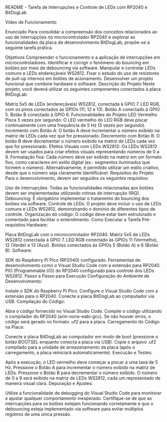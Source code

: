 README - Tarefa de Interrupções e Controle de LEDs com RP2040 e BitDogLab

Vídeo de Funcionamento


Enunciado
Para consolidar a compreensão dos conceitos relacionados ao uso de interrupções no microcontrolador RP2040 e explorar as funcionalidades da placa de desenvolvimento BitDogLab, propõe-se a seguinte tarefa prática.

Objetivos
Compreender o funcionamento e a aplicação de interrupções em microcontroladores.
Identificar e corrigir o fenômeno do bouncing em botões por meio de debouncing via software.
Manipular e controlar LEDs comuns e LEDs endereçáveis WS2812.
Fixar o estudo do uso de resistores de pull-up internos em botões de acionamento.
Desenvolver um projeto funcional que combine hardware e software.
Descrição do Projeto
Neste projeto, você deverá utilizar os seguintes componentes conectados à placa BitDogLab:

Matriz 5x5 de LEDs (endereçáveis) WS2812, conectada à GPIO 7.
LED RGB, com os pinos conectados às GPIOs (11, 12 e 13).
Botão A conectado à GPIO 5.
Botão B conectado à GPIO 6.
Funcionalidades do Projeto
LED Vermelho Pisca 5 vezes por segundo: O LED vermelho do LED RGB deve piscar continuamente com uma frequência de 5 Hz (5 vezes por segundo).
Incremento com Botão A: O botão A deve incrementar o número exibido na matriz de LEDs cada vez que for pressionado.
Decremento com Botão B: O botão B deve decrementar o número exibido na matriz de LEDs cada vez que for pressionado.
Efeitos Visuais com LEDs WS2812: Os LEDs WS2812 devem ser usados para criar efeitos visuais representando números de 0 a 9.
Formatação fixa: Cada número deve ser exibido na matriz em um formato fixo, como caracteres em estilo digital (ex.: segmentos iluminados que formem o número).
Alternativamente, é permitido utilizar um estilo criativo, desde que o número seja claramente identificável.
Requisitos do Projeto
Para o desenvolvimento, devem ser seguidos os seguintes requisitos:

Uso de interrupções: Todas as funcionalidades relacionadas aos botões devem ser implementadas utilizando rotinas de interrupção (IRQ).
Debouncing: É obrigatório implementar o tratamento do bouncing dos botões via software.
Controle de LEDs: O projeto deve incluir o uso de LEDs comuns e LEDs WS2812, demonstrando o domínio de diferentes tipos de controle.
Organização do código: O código deve estar bem estruturado e comentado para facilitar o entendimento.
Como Executar a Tarefa
Pré-requisitos
Hardware:

Placa BitDogLab com o microcontrolador RP2040.
Matriz 5x5 de LEDs WS2812 conectada à GPIO 7.
LED RGB conectado às GPIOs 11 (Vermelho), 12 (Verde) e 13 (Azul).
Botões conectados às GPIOs 5 (Botão A) e 6 (Botão B).
Software:

SDK do Raspberry Pi Pico (RP2040) configurado.
Ferramentas de desenvolvimento como o Visual Studio Code com a extensão para RP2040.
PIO (Programmable I/O) do RP2040 configurado para controle dos LEDs WS2812.
Passo a Passo para Execução
Configuração do Ambiente de Desenvolvimento:

Instale o SDK do Raspberry Pi Pico.
Configure o Visual Studio Code com a extensão para o RP2040.
Conecte a placa BitDogLab ao computador via USB.
Compilação do Código:

Abra o código fornecido no Visual Studio Code.
Compile o código utilizando o compilador do RP2040 (arm-none-eabi-gcc).
Se não houver erros, o código será gerado no formato .uf2 para a placa.
Carregamento do Código na Placa:

Conecte a placa BitDogLab ao computador em modo de boot (pressione o botão BOOTSEL enquanto conecta a placa via USB).
Copie o arquivo .uf2 compilado para a unidade de armazenamento da placa (após o carregamento, a placa reiniciará automaticamente).
Execução e Testes:

Após a execução, o LED vermelho deve começar a piscar a uma taxa de 5 Hz.
Pressione o Botão A para incrementar o número exibido na matriz de LEDs.
Pressione o Botão B para decrementar o número exibido.
O número de 0 a 9 será exibido na matriz de LEDs WS2812, cada um representado de maneira visual clara.
Depuração e Ajustes:

Utilize a funcionalidade de debugging do Visual Studio Code para monitorar e ajustar qualquer comportamento inesperado.
Certifique-se de que as interrupções para os botões estejam funcionando corretamente e que o debouncing esteja implementado via software para evitar múltiplos registros de uma única pressão.
